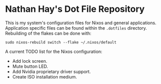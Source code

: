 # Nathan Hay's Dot File Repository
This is my system's configuration files for Nixos and general applications. Application specific files can be found within the `.dotfiles` directory. Rebuilding of the flakes can be done with:
```
sudo nixos-rebuild switch --flake ~/.nixos/default
```

A current TODO list for the Nixos configuration:
- Add lock screen.
- Mute button LED.
- Add Nvidia proprietary driver support.
- Create ISO installation medium.

